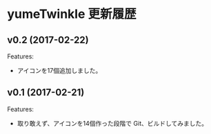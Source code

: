 yumeTwinkle 更新履歴
=======================================================================

## v0.2 (2017-02-22)

Features:

* アイコンを17個追加しました。


## v0.1 (2017-02-21)

Features:

* 取り敢えず、アイコンを14個作った段階で Git、ビルドしてみました。